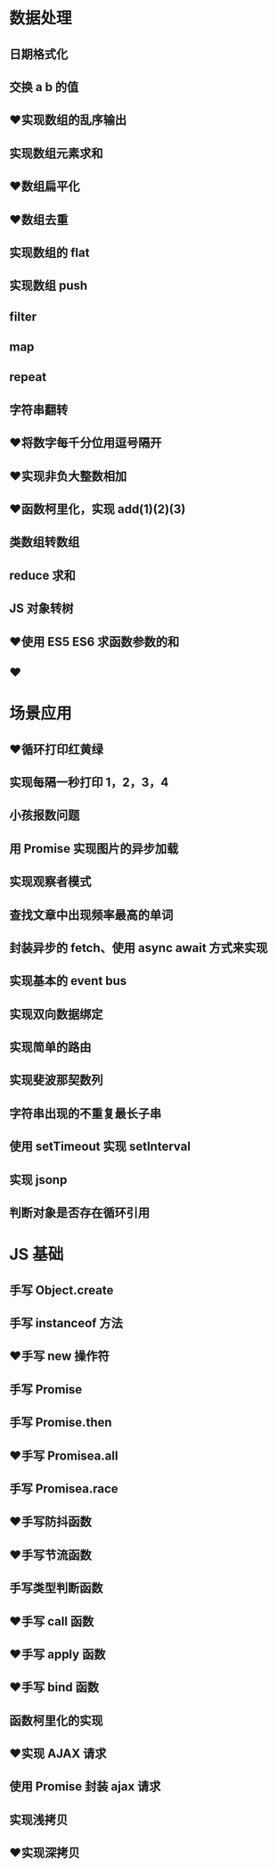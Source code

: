 # 数据处理

## 日期格式化

## 交换 a b 的值

## :heart:实现数组的乱序输出

## 实现数组元素求和

## :heart:数组扁平化

## :heart:数组去重

## 实现数组的 flat

## 实现数组 push

## filter

## map

## repeat

## 字符串翻转

## :heart:将数字每千分位用逗号隔开

## :heart:实现非负大整数相加

## :heart:函数柯里化，实现 add(1)(2)(3)

## 类数组转数组

## reduce 求和

## JS 对象转树

## :heart:使用 ES5 ES6 求函数参数的和

## :heart:

# 场景应用

## :heart:循环打印红黄绿

## 实现每隔一秒打印 1，2，3，4

## 小孩报数问题

## 用 Promise 实现图片的异步加载

## 实现观察者模式

## 查找文章中出现频率最高的单词

## 封装异步的 fetch、使用 async await 方式来实现

## 实现基本的 event bus

## 实现双向数据绑定

## 实现简单的路由

## 实现斐波那契数列

## 字符串出现的不重复最长子串

## 使用 setTimeout 实现 setInterval

## 实现 jsonp

## 判断对象是否存在循环引用

# JS 基础

## 手写 Object.create

## 手写 instanceof 方法

## :heart:手写 new 操作符

## 手写 Promise

## 手写 Promise.then

## :heart:手写 Promisea.all

## 手写 Promisea.race

## :heart:手写防抖函数

## :heart:手写节流函数

## 手写类型判断函数

## :heart:手写 call 函数

## :heart:手写 apply 函数

## :heart:手写 bind 函数

## 函数柯里化的实现

## :heart:实现 AJAX 请求

## 使用 Promise 封装 ajax 请求

## 实现浅拷贝

## :heart:实现深拷贝
